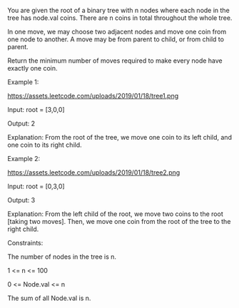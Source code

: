 
You are given the root of a binary tree with n nodes where each node in the tree has node.val coins. There are n coins in total throughout the whole tree.

In one move, we may choose two adjacent nodes and move one coin from one node to another. A move may be from parent to child, or from child to parent.

Return the minimum number of moves required to make every node have exactly one coin.

Example 1:

https://assets.leetcode.com/uploads/2019/01/18/tree1.png

Input: root = [3,0,0]


Output: 2

Explanation: From the root of the tree, we move one coin to its left child, and one coin to its right child.

Example 2:

https://assets.leetcode.com/uploads/2019/01/18/tree2.png


Input: root = [0,3,0]

Output: 3

Explanation: From the left child of the root, we move two coins to the root [taking two moves]. Then, we move one coin from the root of the tree to the right child.

Constraints:

The number of nodes in the tree is n.

1 <= n <= 100

0 <= Node.val <= n

The sum of all Node.val is n.
